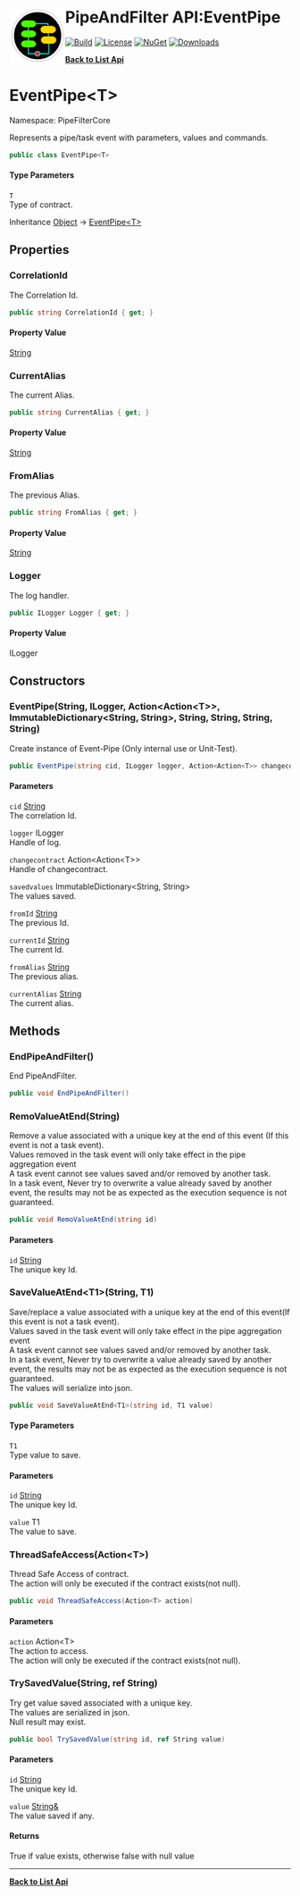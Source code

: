 # <img align="left" width="100" height="100" src="../images/icon.png">PipeAndFilter API:EventPipe<T> 

[![Build](https://github.com/FRACerqueira/PipeAndFilter/workflows/Build/badge.svg)](https://github.com/FRACerqueira/PipeAndFilter/actions/workflows/build.yml)
[![License](https://img.shields.io/badge/License-MIT-brightgreen.svg)](https://github.com/FRACerqueira/PipeAndFilter/blob/master/LICENSE)
[![NuGet](https://img.shields.io/nuget/v/PipeAndFilter)](https://www.nuget.org/packages/PipeAndFilter/)
[![Downloads](https://img.shields.io/nuget/dt/PipeAndFilter)](https://www.nuget.org/packages/PipeAndFilter/)

[**Back to List Api**](./apis.md)

# EventPipe&lt;T&gt;

Namespace: PipeFilterCore

Represents a pipe/task event with parameters, values ​​and commands.

```csharp
public class EventPipe<T>
```

#### Type Parameters

`T`<br>
Type of contract.

Inheritance [Object](https://docs.microsoft.com/en-us/dotnet/api/system.object) → [EventPipe&lt;T&gt;](./pipefiltercore.eventpipe-1.md)

## Properties

### <a id="properties-correlationid"/>**CorrelationId**

The Correlation Id.

```csharp
public string CorrelationId { get; }
```

#### Property Value

[String](https://docs.microsoft.com/en-us/dotnet/api/system.string)<br>

### <a id="properties-currentalias"/>**CurrentAlias**

The current Alias.

```csharp
public string CurrentAlias { get; }
```

#### Property Value

[String](https://docs.microsoft.com/en-us/dotnet/api/system.string)<br>

### <a id="properties-fromalias"/>**FromAlias**

The previous Alias.

```csharp
public string FromAlias { get; }
```

#### Property Value

[String](https://docs.microsoft.com/en-us/dotnet/api/system.string)<br>

### <a id="properties-logger"/>**Logger**

The log handler.

```csharp
public ILogger Logger { get; }
```

#### Property Value

ILogger<br>

## Constructors

### <a id="constructors-.ctor"/>**EventPipe(String, ILogger, Action&lt;Action&lt;T&gt;&gt;, ImmutableDictionary&lt;String, String&gt;, String, String, String, String)**

Create instance of Event-Pipe (Only internal use or Unit-Test).

```csharp
public EventPipe(string cid, ILogger logger, Action<Action<T>> changecontract, ImmutableDictionary<String, String> savedvalues, string fromId, string currentId, string fromAlias, string currentAlias)
```

#### Parameters

`cid` [String](https://docs.microsoft.com/en-us/dotnet/api/system.string)<br>
The correlation Id.

`logger` ILogger<br>
Handle of log.

`changecontract` Action&lt;Action&lt;T&gt;&gt;<br>
Handle of changecontract.

`savedvalues` ImmutableDictionary&lt;String, String&gt;<br>
The values saved.

`fromId` [String](https://docs.microsoft.com/en-us/dotnet/api/system.string)<br>
The previous Id.

`currentId` [String](https://docs.microsoft.com/en-us/dotnet/api/system.string)<br>
The current Id.

`fromAlias` [String](https://docs.microsoft.com/en-us/dotnet/api/system.string)<br>
The previous alias.

`currentAlias` [String](https://docs.microsoft.com/en-us/dotnet/api/system.string)<br>
The current alias.

## Methods

### <a id="methods-endpipeandfilter"/>**EndPipeAndFilter()**

End PipeAndFilter.

```csharp
public void EndPipeAndFilter()
```

### <a id="methods-removalueatend"/>**RemoValueAtEnd(String)**

Remove a value associated with a unique key at the end of this event (If this event is not a task event).
 <br>Values ​​removed in the task event will only take effect in the pipe aggregation event<br>A task event cannot see values ​​saved and/or removed by another task.<br>In a task event, Never try to overwrite a value already saved by another event, the results may not be as expected as the execution sequence is not guaranteed.

```csharp
public void RemoValueAtEnd(string id)
```

#### Parameters

`id` [String](https://docs.microsoft.com/en-us/dotnet/api/system.string)<br>
The unique key Id.

### <a id="methods-savevalueatend"/>**SaveValueAtEnd&lt;T1&gt;(String, T1)**

Save/replace a value associated with a unique key at the end of this event(If this event is not a task event).
 <br>Values ​​saved in the task event will only take effect in the pipe aggregation event<br>A task event cannot see values ​​saved and/or removed by another task.<br>In a task event, Never try to overwrite a value already saved by another event, the results may not be as expected as the execution sequence is not guaranteed.<br>The values ​​will serialize into json.

```csharp
public void SaveValueAtEnd<T1>(string id, T1 value)
```

#### Type Parameters

`T1`<br>
Type value to save.

#### Parameters

`id` [String](https://docs.microsoft.com/en-us/dotnet/api/system.string)<br>
The unique key Id.

`value` T1<br>
The value to save.

### <a id="methods-threadsafeaccess"/>**ThreadSafeAccess(Action&lt;T&gt;)**

Thread Safe Access of contract.
 <br>The action will only be executed if the contract exists(not null).

```csharp
public void ThreadSafeAccess(Action<T> action)
```

#### Parameters

`action` Action&lt;T&gt;<br>
The action to access.
 <br>The action will only be executed if the contract exists(not null).

### <a id="methods-trysavedvalue"/>**TrySavedValue(String, ref String)**

Try get value saved ​​associated with a unique key.
 <br>The values ​​are serialized in json.<br>Null result may exist.

```csharp
public bool TrySavedValue(string id, ref String value)
```

#### Parameters

`id` [String](https://docs.microsoft.com/en-us/dotnet/api/system.string)<br>
The unique key Id.

`value` [String&](https://docs.microsoft.com/en-us/dotnet/api/system.string&)<br>
The value saved if any.

#### Returns

True if value exists, otherwise false with null value


- - -
[**Back to List Api**](./apis.md)
